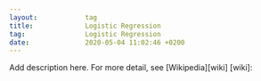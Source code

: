 ```yaml
---
layout:            tag
title:             Logistic Regression
tag:               Logistic Regression
date:              2020-05-04 11:02:46 +0200
---
```

Add description here.
For more detail, see [Wikipedia][wiki]
[wiki]:
